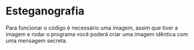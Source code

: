 # Esteganografia
Para funcionar o código é necessário uma imagem, assim que tiver a imagem e rodar o programa você poderá criar uma imagem idêntica com uma mensagem secreta. 
